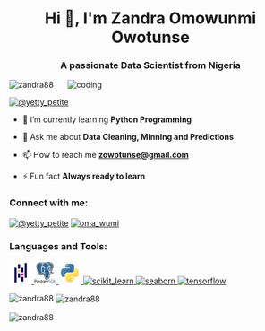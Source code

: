 <h1 align="center">Hi 👋, I'm Zandra Omowunmi Owotunse</h1>
<h3 align="center">A passionate Data Scientist from Nigeria</h3>
<img align ="right" alt="coding" width="400" src="https://mir-s3-cdn-cf.behance.net/project_modules/disp/601014116770475.6068beff4640a.gif">

<p align="left"> <img src="https://komarev.com/ghpvc/?username=zandra88&label=Profile%20views&color=0e75b6&style=flat" alt="zandra88" /> </p>

<p align="left"> <a href="https://twitter.com/@yetty_petite" target="blank"><img src="https://img.shields.io/twitter/follow/@yetty_petite?logo=twitter&style=for-the-badge" alt="@yetty_petite" /></a> </p>

- 🌱 I’m currently learning **Python Programming**

- 💬 Ask me about **Data Cleaning, Minning and Predictions**

- 📫 How to reach me **zowotunse@gmail.com**

- ⚡ Fun fact **Always ready to learn**

<h3 align="left">Connect with me:</h3>
<p align="left">
<a href="https://twitter.com/@yetty_petite" target="blank"><img align="center" src="https://raw.githubusercontent.com/rahuldkjain/github-profile-readme-generator/master/src/images/icons/Social/twitter.svg" alt="@yetty_petite" height="30" width="40" /></a>
<a href="https://instagram.com/oma_wumi" target="blank"><img align="center" src="https://raw.githubusercontent.com/rahuldkjain/github-profile-readme-generator/master/src/images/icons/Social/instagram.svg" alt="oma_wumi" height="30" width="40" /></a>
</p>

<h3 align="left">Languages and Tools:</h3>
<p align="left"> <a href="https://pandas.pydata.org/" target="_blank" rel="noreferrer"> <img src="https://raw.githubusercontent.com/devicons/devicon/2ae2a900d2f041da66e950e4d48052658d850630/icons/pandas/pandas-original.svg" alt="pandas" width="40" height="40"/> </a> <a href="https://www.postgresql.org" target="_blank" rel="noreferrer"> <img src="https://raw.githubusercontent.com/devicons/devicon/master/icons/postgresql/postgresql-original-wordmark.svg" alt="postgresql" width="40" height="40"/> </a> <a href="https://www.python.org" target="_blank" rel="noreferrer"> <img src="https://raw.githubusercontent.com/devicons/devicon/master/icons/python/python-original.svg" alt="python" width="40" height="40"/> </a> <a href="https://scikit-learn.org/" target="_blank" rel="noreferrer"> <img src="https://upload.wikimedia.org/wikipedia/commons/0/05/Scikit_learn_logo_small.svg" alt="scikit_learn" width="40" height="40"/> </a> <a href="https://seaborn.pydata.org/" target="_blank" rel="noreferrer"> <img src="https://seaborn.pydata.org/_images/logo-mark-lightbg.svg" alt="seaborn" width="40" height="40"/> </a> <a href="https://www.tensorflow.org" target="_blank" rel="noreferrer"> <img src="https://www.vectorlogo.zone/logos/tensorflow/tensorflow-icon.svg" alt="tensorflow" width="40" height="40"/> </a> </p>

<p><img align="left" src="https://github-readme-stats.vercel.app/api/top-langs?username=zandra88&show_icons=true&locale=en&layout=compact" alt="zandra88" /></p>

<p>&nbsp;<img align="center" src="https://github-readme-stats.vercel.app/api?username=zandra88&show_icons=true&locale=en" alt="zandra88" /></p>

<p><img align="center" src="https://github-readme-streak-stats.herokuapp.com/?user=zandra88&" alt="zandra88" /></p>
